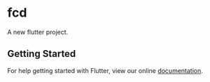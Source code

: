 # fcd

A new flutter project.

## Getting Started

For help getting started with Flutter, view our online
[documentation](http://flutter.io/).
